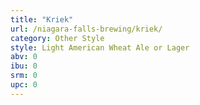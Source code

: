 ```yaml
---
title: "Kriek"
url: /niagara-falls-brewing/kriek/
category: Other Style
style: Light American Wheat Ale or Lager
abv: 0
ibu: 0
srm: 0
upc: 0
---
```


